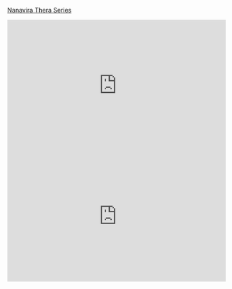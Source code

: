 [Nanavira Thera Series](https://github.com/BBBalls/hillside_hermitage_archive/blob/main/playlists/nanavira_thera_series_playlist.htm)

<iframe src="https://github.com/BBBalls/hillside_hermitage_archive/blob/main/playlists/nanavira_thera_series_playlist.htm&playlist=1" width="500" height="300" frameborder="0" webkitallowfullscreen="true" mozallowfullscreen="true" allowfullscreen></iframe>

<iframe width="500"  height="300"  frameborder="0" allowfullscreen src="https://archive.org/download/hillside-hermitage-archive/nanavira_thera_series_playlist.htm"></iframe>
